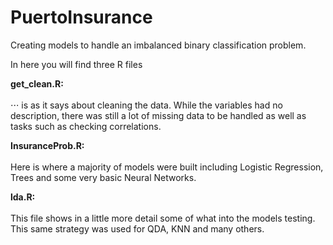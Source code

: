 # PuertoInsurance
Creating models to handle an imbalanced binary classification problem.


In here you will find three R files

**get_clean.R:** <br> <br>
     ⋅⋅⋅ is as it says about cleaning the data. While the variables had no description, there was still a lot of missing data to be handled         as well as tasks such as checking correlations.
      
**InsuranceProb.R:**<br> <br>
      Here is where a majority of models were built including Logistic Regression, Trees and some very basic Neural Networks.
      
**lda.R:**<br> <br>
      This file shows in a little more detail some of what into the models testing. This same strategy was used for QDA, KNN and many           others. 


